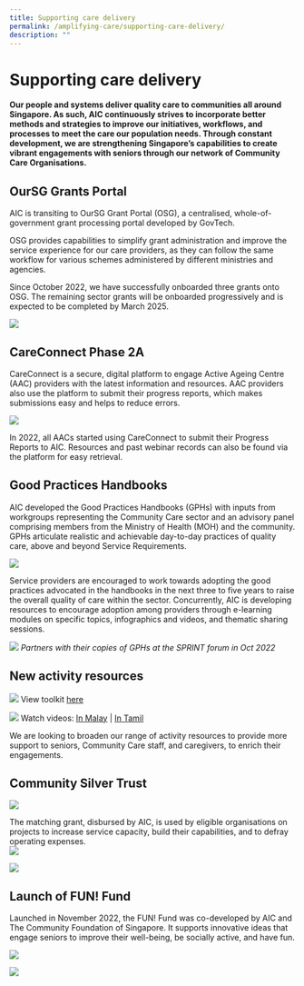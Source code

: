```yaml
---
title: Supporting care delivery
permalink: /amplifying-care/supporting-care-delivery/
description: ""
---
```

# Supporting care delivery

**Our people and systems deliver quality care to communities all around Singapore. As such, AIC continuously strives to incorporate better methods and strategies to improve our initiatives, workflows, and processes to meet the care our population needs. Through constant development, we are strengthening Singapore’s capabilities to create vibrant engagements with seniors through our network of Community Care Organisations.**

## OurSG Grants Portal

AIC is transiting to OurSG Grant Portal (OSG), a centralised, whole-of-government grant processing portal developed by GovTech. 
 
OSG provides capabilities to simplify grant administration and improve the service experience for our care providers, as they can follow the same workflow for various schemes administered by different ministries and agencies. 

Since October 2022, we have successfully onboarded three grants onto OSG. The remaining sector grants will be onboarded progressively and is expected to be completed by March 2025. 

![](/images/180-service-providers%20.png)

## CareConnect Phase 2A

CareConnect is a secure, digital platform to engage Active Ageing Centre (AAC) providers with the latest information and resources. AAC providers also use the platform to submit their progress reports, which makes submissions easy and helps to reduce errors.

![](/images/careconnect3.png) 

In 2022, all AACs started using CareConnect to submit their Progress Reports to AIC. Resources and past webinar records can also be found via the platform for easy retrieval.

## Good Practices Handbooks
AIC developed the Good Practices Handbooks (GPHs) with inputs from workgroups representing the Community Care sector and an advisory panel comprising members from the Ministry of Health (MOH) and the community. GPHs articulate realistic and achievable day-to-day practices of quality care, above and beyond Service Requirements.

![](/images/good-practices-handbooks.png)

Service providers are encouraged to work towards adopting the good practices advocated in the handbooks in the next three to five years to raise the overall quality of care within the sector. Concurrently, AIC is developing resources to encourage adoption among providers through e-learning modules on specific topics, infographics and videos, and thematic sharing sessions.


![](/images/sprint1.png)
*Partners with their copies of GPHs at the SPRINT forum in Oct 2022*
## New activity resources
![](/images/heartful-conversations.png)
View toolkit [here](https://aic.buzz/heartfulconversationsw)

![](/images/keeping-frailer-seniors-active.png)
Watch videos: [In Malay](https://for.sg/wellness-exercisevid-malay) | [In Tamil](https://for.sg/wellness-exercisevid-tamil)

We are looking to broaden our range of activity resources to provide more support to seniors, Community Care staff, and caregivers, to enrich their engagements.

## Community Silver Trust
![](/images/community-silver-trust.png)

The matching grant, disbursed by AIC, is used by eligible organisations on projects to increase service capacity, build their capabilities, and to defray operating expenses.  
![](/images/1-billion-top-up.png)

![](/images/cst-matched-311-million.png)

## Launch of FUN! Fund
Launched in November 2022, the FUN! Fund was co-developed by AIC and The Community Foundation of Singapore. It supports innovative ideas that engage seniors to improve their well-being, be socially active, and have fun.

![](/images/fund-objectives.png)

![](/images/call-for-donations.png)